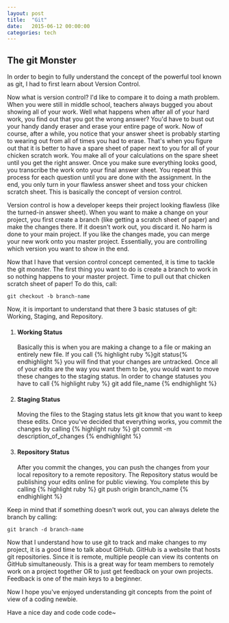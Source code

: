 ```yaml
---
layout: post
title:  "Git"
date:   2015-06-12 00:00:00
categories: tech
---
```

<h2>The git Monster</h2>

In order to begin to fully understand the concept of the powerful tool known as git, I had to first learn about Version Control.

Now what is version control? I'd like to compare it to doing a math problem. When you were still in middle school, teachers always bugged you about showing all of your work. Well what happens when after all of your hard work, you find out that you got the wrong answer? You'd have to bust out your handy dandy eraser and erase your entire page of work. Now of course, after a while, you notice that your answer sheet is probably starting to wearing out from all of times you had to erase. That's when you figure out that it is better to have a spare sheet of paper next to you for all of your chicken scratch work. You make all of your calculations on the spare sheet until you get the right answer. Once you make sure everything looks good, you transcribe the work onto your final answer sheet. You repeat this process for each question until you are done with the assignment. In the end, you only turn in your flawless answer sheet and toss your chicken scratch sheet. This is basically the concept of version control.

Version control is how a developer keeps their project looking flawless (like the turned-in answer sheet). When you want to make a change on your project, you first create a branch (like getting a scratch sheet of paper) and make the changes there. If it doesn't work out, you discard it. No harm is done to your main project. If you like the changes made, you can merge your new work onto you master project. Essentially, you are controlling which version you want to show in the end.

Now that I have that version control concept cemented, it is time to tackle the git monster. The first thing you want to do is create a branch to work in so nothing happens to your master project. Time to pull out that chicken scratch sheet of paper! To do this, call:

`git checkout -b branch-name`

Now, it is important to understand that there 3 basic statuses of git: Working, Staging, and Repository.

<ol>
  <li>
      <h4>Working Status</h4>
      Basically this is when you are making a change to a file or making an entirely new file. If you call {% highlight ruby %}git status{% endhighlight %} you will find that your changes are untracked. Once all of your edits are the way you want them to be, you would want to move these changes to the staging status. In order to change statuses you have to call
      {% highlight ruby %}
        git add file_name
      {% endhighlight %}
    </li>
  <li>
    <h4>Staging Status</h4>
      Moving the files to the Staging status lets git know that you want to keep these edits. Once you've decided that everything works, you commit the changes by calling
      {% highlight ruby %}
        git commit -m description_of_changes
      {% endhighlight %}
  </li>
  <li>
    <h4>Repository Status</h4>
      After you commit the changes, you can push the changes from your local repository to a remote repository. The Repository status would be publishing your edits online for public viewing. You complete this by calling
      {% highlight ruby %}
        git push origin branch_name
      {% endhighlight %}
  </li>
</ol>
Keep in mind that if something doesn't work out, you can always delete the branch by calling:

`git branch -d branch-name`

Now that I understand how to use git to track and make changes to my project, it is a good time to talk about GitHub. GitHub is a website that hosts git repositories. Since it is remote, multiple people can view its contents on GitHub simultaneously. This is a great way for team members to remotely work on a project together OR to just get feedback on your own projects. Feedback is one of the main keys to a beginner.

Now I hope you've enjoyed understanding git concepts from the point of view of a coding newbie.

Have a nice day and code code code~
